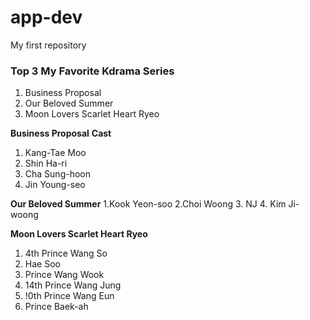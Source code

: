 # app-dev
My first repository 
### Top 3 My Favorite Kdrama Series 
1. Business Proposal
2. Our Beloved Summer
3. Moon Lovers Scarlet Heart Ryeo
   

**Business Proposal**
**Cast**
1. Kang-Tae Moo
2. Shin Ha-ri
3. Cha Sung-hoon
4. Jin Young-seo

**Our Beloved Summer**
1.Kook Yeon-soo 
2.Choi Woong 
3. NJ
4. Kim Ji-woong 

**Moon Lovers Scarlet Heart Ryeo**
1. 4th Prince Wang So
2. Hae Soo
3. Prince Wang Wook
4. 14th Prince Wang Jung
5. !0th Prince Wang Eun 
6. Prince Baek-ah  
